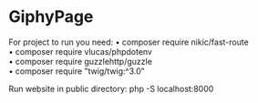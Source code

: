 # GiphyPage

For project to run you need:
• composer require nikic/fast-route  
• composer require vlucas/phpdotenv  
• composer require guzzlehttp/guzzle  
• composer require "twig/twig:^3.0"  

Run website in public directory: php -S localhost:8000
